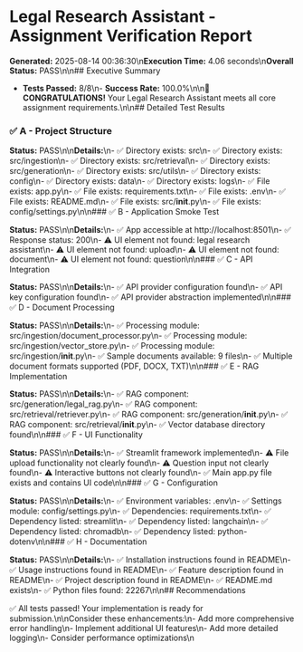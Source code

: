 # Legal Research Assistant - Assignment Verification Report

**Generated:** 2025-08-14 00:36:30\n**Execution Time:** 4.06 seconds\n**Overall Status:** PASS\n\n## Executive Summary

- **Tests Passed:** 8/8\n- **Success Rate:** 100.0%\n\n🎉 **CONGRATULATIONS!** Your Legal Research Assistant meets all core assignment requirements.\n\n## Detailed Test Results

### ✅ A - Project Structure

**Status:** PASS\n\n**Details:**\n- ✅ Directory exists: src\n- ✅ Directory exists: src/ingestion\n- ✅ Directory exists: src/retrieval\n- ✅ Directory exists: src/generation\n- ✅ Directory exists: src/utils\n- ✅ Directory exists: config\n- ✅ Directory exists: data\n- ✅ Directory exists: logs\n- ✅ File exists: app.py\n- ✅ File exists: requirements.txt\n- ✅ File exists: .env\n- ✅ File exists: README.md\n- ✅ File exists: src/__init__.py\n- ✅ File exists: config/settings.py\n\n### ✅ B - Application Smoke Test

**Status:** PASS\n\n**Details:**\n- ✅ App accessible at http://localhost:8501\n- ✅ Response status: 200\n- ⚠️ UI element not found: legal research assistant\n- ⚠️ UI element not found: upload\n- ⚠️ UI element not found: document\n- ⚠️ UI element not found: question\n\n### ✅ C - API Integration

**Status:** PASS\n\n**Details:**\n- ✅ API provider configuration found\n- ✅ API key configuration found\n- ✅ API provider abstraction implemented\n\n### ✅ D - Document Processing

**Status:** PASS\n\n**Details:**\n- ✅ Processing module: src/ingestion/document_processor.py\n- ✅ Processing module: src/ingestion/vector_store.py\n- ✅ Processing module: src/ingestion/__init__.py\n- ✅ Sample documents available: 9 files\n- ✅ Multiple document formats supported (PDF, DOCX, TXT)\n\n### ✅ E - RAG Implementation

**Status:** PASS\n\n**Details:**\n- ✅ RAG component: src/generation/legal_rag.py\n- ✅ RAG component: src/retrieval/retriever.py\n- ✅ RAG component: src/generation/__init__.py\n- ✅ RAG component: src/retrieval/__init__.py\n- ✅ Vector database directory found\n\n### ✅ F - UI Functionality

**Status:** PASS\n\n**Details:**\n- ✅ Streamlit framework implemented\n- ⚠️ File upload functionality not clearly found\n- ⚠️ Question input not clearly found\n- ⚠️ Interactive buttons not clearly found\n- ✅ Main app.py file exists and contains UI code\n\n### ✅ G - Configuration

**Status:** PASS\n\n**Details:**\n- ✅ Environment variables: .env\n- ✅ Settings module: config/settings.py\n- ✅ Dependencies: requirements.txt\n- ✅ Dependency listed: streamlit\n- ✅ Dependency listed: langchain\n- ✅ Dependency listed: chromadb\n- ✅ Dependency listed: python-dotenv\n\n### ✅ H - Documentation

**Status:** PASS\n\n**Details:**\n- ✅ Installation instructions found in README\n- ✅ Usage instructions found in README\n- ✅ Feature description found in README\n- ✅ Project description found in README\n- ✅ README.md exists\n- ✅ Python files found: 22267\n\n## Recommendations

✅ All tests passed! Your implementation is ready for submission.\n\nConsider these enhancements:\n- Add more comprehensive error handling\n- Implement additional UI features\n- Add more detailed logging\n- Consider performance optimizations\n